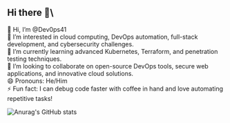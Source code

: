 ## Hi there 👋\
👋 Hi, I’m @Dev0ps41\
👀 I’m interested in cloud computing, DevOps automation, full-stack development, and cybersecurity challenges.\
🌱 I’m currently learning advanced Kubernetes, Terraform, and penetration testing techniques.\
💞️ I’m looking to collaborate on open-source DevOps tools, secure web applications, and innovative cloud solutions.\
😄 Pronouns: He/Him\
⚡ Fun fact: I can debug code faster with coffee in hand and love automating repetitive tasks!


 ![Anurag's GitHub stats](https://github-readme-stats.vercel.app/api?username=Dev0ps41&show_icons=true&theme=dark) 






